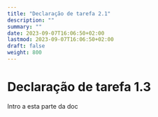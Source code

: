 ```yaml
---
title: "Declaração de tarefa 2.1"
description: ""
summary: ""
date: 2023-09-07T16:06:50+02:00
lastmod: 2023-09-07T16:06:50+02:00
draft: false
weight: 800
---
```


# Declaração de tarefa 1.3

Intro a esta parte da doc
